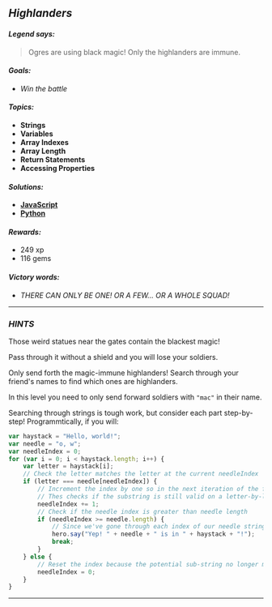 ## _Highlanders_

#### _Legend says:_
> Ogres are using black magic! Only the highlanders are immune.

#### _Goals:_
+ _Win the battle_

#### _Topics:_
+ **Strings**
+ **Variables**
+ **Array Indexes**
+ **Array Length**
+ **Return Statements**
+ **Accessing Properties**

#### _Solutions:_
+ **[JavaScript](highlanders.js)**
+ **[Python](highlanders.py)**

#### _Rewards:_
+ 249 xp
+ 116 gems

#### _Victory words:_
+ _THERE CAN ONLY BE ONE! OR A FEW... OR A WHOLE SQUAD!_

___

### _HINTS_

Those weird statues near the gates contain the blackest magic!

Pass through it without a shield and you will lose your soldiers.

Only send forth the magic-immune highlanders! Search through your friend's names to find which ones are highlanders.

In this level you need to only send forward soldiers with `"mac"` in their name.

Searching through strings is tough work, but consider each part step-by-step! Programmtically, if you will:

```javascript
var haystack = "Hello, world!";
var needle = "o, w";
var needleIndex = 0;
for (var i = 0; i < haystack.length; i++) {
    var letter = haystack[i];
    // Check the letter matches the letter at the current needleIndex
    if (letter === needle[needleIndex]) {
        // Increment the index by one so in the next iteration of the for-loop
        // Thes checks if the substring is still valid on a letter-by-letter basis.
        needleIndex += 1;
        // Check if the needle index is greater than needle length
        if (needleIndex >= needle.length) {
            // Since we've gone through each index of our needle string, we know it exists!
            hero.say("Yep! " + needle + " is in " + haystack + "!");
            break;
        }
    } else {
        // Reset the index because the potential sub-string no longer matches
        needleIndex = 0;
    }
}
```

___
